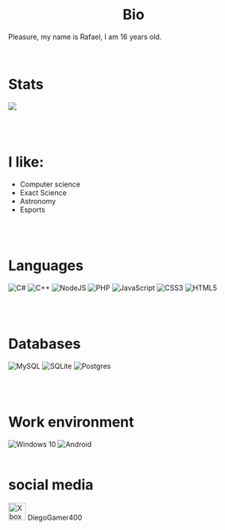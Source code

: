 <h1 align="center"> Bio </h1>

<p>Pleasure, my name is Rafael, I am 16 years old.</p>
<br/>

# Stats
<img src="https://camo.githubusercontent.com/78e727843e7d7accb49c37b430867da407c6e3bfb9f440404f0fb30d5a8e29ba/68747470733a2f2f6769746875622d726561646d652d73746174732e76657263656c2e6170702f6170693f757365726e616d653d41746f6d53637269707426636f756e745f707269766174653d74727565267468656d653d626c75656265727279"/>

<br><br>

# I like:
- Computer science
- Exact Science
- Astronomy
- Esports

<br><br>

# Languages
<span>
<img alt="C#" src="https://img.shields.io/badge/c%23%20-%23239120.svg?&style=for-the-badge&logo=c-sharp&logoColor=white"/>
<img alt="C++" src="https://img.shields.io/badge/c++%20-%2300599C.svg?&style=for-the-badge&logo=c%2B%2B&ogoColor=white"/>
<img alt="NodeJS" src="https://img.shields.io/badge/node.js%20-%2343853D.svg?&style=for-the-badge&logo=node.js&logoColor=white"/>
<img alt="PHP" src="https://img.shields.io/badge/php-%23777BB4.svg?&style=for-the-badge&logo=php&logoColor=white"/>
<img alt="JavaScript" src="https://img.shields.io/badge/javascript%20-%23323330.svg?&style=for-the-badge&logo=javascript&logoColor=%23F7DF1E"/>
<img alt="CSS3" src="https://img.shields.io/badge/css3%20-%231572B6.svg?&style=for-the-badge&logo=css3&logoColor=white"/>
<img alt="HTML5" src="https://img.shields.io/badge/html5%20-%23E34F26.svg?&style=for-the-badge&logo=html5&logoColor=white"/>
</span>

<br><br>
# Databases
<span>
<img alt="MySQL" src="https://img.shields.io/badge/mysql-%2300f.svg?&style=for-the-badge&logo=mysql&logoColor=white"/>
<img alt="SQLite" src ="https://img.shields.io/badge/sqlite-%2307405e.svg?&style=for-the-badge&logo=sqlite&logoColor=white"/>
<img alt="Postgres" src ="https://img.shields.io/badge/postgres-%23316192.svg?&style=for-the-badge&logo=postgresql&logoColor=white"/>
</span>

<br><br>
# Work environment
<span>
<img alt="Windows 10" src="https://img.shields.io/badge/Windows-0078D6?style=for-the-badge&logo=windows&logoColor=white"/>
<img alt="Android" src="https://img.shields.io/badge/Android-3DDC84?style=for-the-badge&logo=android&logoColor=white"/>
</span>
<br><br>

# social media

<a><img alt="Xbox" src="https://img.shields.io/badge/xbox%20-%23107C10.svg?&style=for-the-badge&logo=xbox&logoColor=white" width="35px"/> DiegoGamer400</a>

